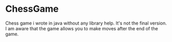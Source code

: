 # ChessGame
Chess game i wrote in java without any library help.
It's not the final version.
I am aware that the game allows you to make moves after the end of the game.
